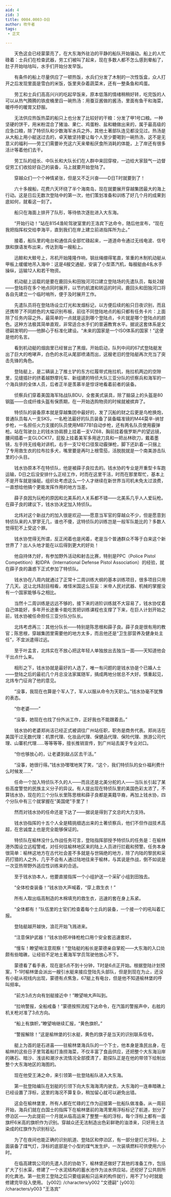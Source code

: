 ```yaml
---
aid: 4
zid: 3
title: 0004.0003-D日
author: 吹牛者
tags: 
 - 正文

---
```




　　天色这会已经蒙蒙亮了，在大东海外驻泊的平静的船队开始骚动。船上的人忙碌着：士兵们在检查武器，劳工们被叫了起来，现在多数人都不怎么感到晕船了，肚子开始咕咕叫，水手们开始分发早饭。

　　有条件的船上尽量供应了一顿热饭，水兵们分发了木制的一次性饭盒，众人打开之后发现里面是雪白的米饭，饭里夹杂着蔬菜末，还有一整条鱼和鸡蛋。

　　劳工和士兵们高高兴兴的吃起早饭来，原本低落的情绪稍稍好转，吃完饭的人可以从热气腾腾的铁皮桶里舀一碗热汤：用蚕豆酱做的酱汤，里面有鱼干和海菜，暖呼呼的暖胃又舒服。

　　无法供应热饭热菜的船只上也分发了比较好的干粮：分发了甲1号口粮。一种坚硬的饼干，用米粉混合了猪油、果仁、鸡蛋粉、盐和糖做出来的，属于最高级的应急口粮，除了特侦队和少数海军水兵之外，其他土著部队连见都没见过。热汤是从大船上用小艇送过去的，卓天敏坚持要让每个人至少要喝到一碗热汤，这不是无意义的福利——劳工们需要补充这六天来晕船厌食所消耗的体能，上了岸还有很多活计等着他们去干。

　　劳工队的组长、中队长和大队长们在人群中来回穿梭，一边给大家鼓气一边督促劳工们收拾好自己的装备，马上就要开始登陆了。

　　穿越众们一个个神情紧张，但是又不乏兴奋——D日T时就要到了！

　　六十多艘船，花费六天环绕了半个海南岛，现在就要展开穿越集团最大的海上行动。这是日后无数次登陆中的第一次，他们策划准备和训练了好几个月的成果到底如何，就看这一刻了。

　　船只在海面上排开了队形，等待依次逐批进入大东海。

　　“开始行动！”站在8154渔轮驾驶室里的王洛宾下达命令，随后他宣布，“现在我把指挥权交给李海平，直到我们在岸上建立前进指挥所为止。”

　　接着，船队里的电台和通信兵全部忙碌起来，一道道命令通过无线电波、信号旗和旗语发布出来，传达到每一艘船上。

　　迅鲸和大鲸号上，吊机开始隆隆作响，钢丝绳绷得笔直，笨重的木制机动艇从甲板上缓缓地吊入海中：这是4艘交通艇，安装了小型蒸汽机，每艘艇由4名水手操纵，运输12人和若干物资。

　　机动艇上运载的是要在鹿回头和田独河河口建立登陆场的先遣队员，每处2艘——登陆将在多个地点同时展开，以节约航渡和转运的时间，鹿回头和田独河口将各自先建立一个临时哨所，便于及时展开工作。

　　先遣队员将在登陆场设立灯光和发烟标记，以方便后续的船只日夜识别，而且还携带了不同颜色的大幅识别布板，前往不同登陆地点的船只都有任务卡片：上面除了任务内容之外，最简单的一点就是运到哪个登陆点，卡片就是哪个登陆点的颜色。这种方法极其简单直观，非常适合水手们的普遍教育水平。据说这套体系是文德嗣发明的——他醉心于标准化建设。“未来的国家是一个ISO体系的国家！”这便是他的名言。

　　看到机动艇的烟囱里已经冒出了黑烟，开始启动，队列中间的67式登陆艇发出了巨大的咆哮声，白色的水花从尾部喷涌而出，这艘老旧的登陆艇再次充当了突击先锋的角色。

　　登陆艇上，是二辆装上了推土铲的东方红履带式拖拉机，拖拉机两边的空隙里，见缝插针的挤着越野摩托车、新组建的特侦大队三亚分队的侦察兵和海军的一个海兵排的全体人员，后者正半是羡慕半是惊讶地看着前者的装备。

　　侦察兵们穿着美国海军陆战队BDU，全套美式装具，除了脑袋上的头盔是80钢盔——合成纤维头盔有保质期，在一开始选购物资的时候就被摈弃了。

　　特侦队的装备原本就是穿越集团中最好的，发了沉船的财之后更是鸟枪换炮，普通队员每人一支SKS，一名枪法最好的队员装备了装备瞄准镜的M44莫辛-纳甘步枪，一名担任火力支援的队员使用MB77B1自动步枪，还有两名队员使用霰弹枪。站在驾驶台上的钱水协肩膀上挂着一支VZ68，胸前挂着俄罗斯产的望远镜，腰间插着一支GLOCK17，屁股上挂着美军多用途刀具和一把丛林砍刀，戴着墨镜，左手持无线电对讲机，右手一支12号口径泵动霰弹枪，脚下还趴着一只捆上了专用救生衣的拉布拉多犬，嘴里要是再叼上根雪茄，活脱脱就是一个南美游击队里的小头目。

　　钱水协原本不在特侦队，他是被薛子良拉去的。钱水协的专业是开重型卡车跑运输，D日之后没安排什么正经工作，时而在这里干活，时而在那里帮忙，基本上不是开车就是操艇。组织处考虑这么一个人才继续在新世界当司机未免太过浪费，一直想给他搞个更能发挥作用的地方当差。

　　薛子良因为玩枪的原因和北美系的人关系都不错——北美系几乎人人爱玩枪。在薛子良的建议下，钱水协决定加入特侦队。

　　北炜对这个新战力的加入很是欢迎——愿意当军官的穿越众不少，但是愿意到特侦队来的人寥寥无几，谁也不傻，这特侦队的训练岂是一般军队能比的？多数人觉得犯不上受这个罪。

　　钱水协觉得无所谓，反正闲着也是闲着，老是当个普通群众不等于白来这个新世界了？出人头地才能在以后得到更大的好处！

　　他自持体力好，有参加野外活动和射击比赛，特别是PPC（Police Pistol Competition）和IDPA（International Defense Pistol Association）的经验，就在薛子良的蛊惑下正式参加了特侦队。

　　钱水协在八周内就通过了正常十二周训练大纲的基本训练项目，很多项目只用了几天。这让北炜刮目相看，难怪米国这么狂妄：米帝人民对武器、机械的掌握没有一个国家能够与之相比。

　　当然十二周训练是远远不够的，接下来的进阶训练就不大容易了，钱水协仗着自己体能好，多年开长途重卡能吃苦把训练课程也支撑了下来，在巨人计划开始之前，钱水协被任命担任三亚分队分队长。

　　北炜考虑再三：其他分队长——特别是陈思根和薛子良。薛子良是很有用的教官；陈思根，穿越集团里需要他的地方太多，而且他还是“卫生部营养及健身处主任”，不宜派遣得过远。

　　至于叶孟言，北炜实在不放心把这年轻人单独放出去独当一面——天知道他会干出点什么来。

　　相形之下，钱水协就是最好的人选了，唯一有问题的是钱水协是个已婚人士——登陆之后的最初几个月总没法家属随军，搞成两地分居总不大好。慎重起见，北炜专门征询了他的意见。

　　“没事，我现在也算是个军人了，军人以服从命令为天职么。”钱水协毫不犹豫的表态。

　　“你老婆——”

　　“没事，她现在也找了份外派工作，正好我也不能跟着去。”

　　钱水协的老婆郑尚洁已经正式被调往广州站任职，职务是商务代表。郑尚洁在美国干过无数代理：机票代理、化妆品代理、保健品代理、保险代理、旅游公司代理、山寨机代理……等等等等，擅长推销宣传，到广州站去属于专业对口。

　　“你也够放心的，让老婆到敌占区去干活。”

　　“没事，她很行得。”钱水协嘿嘿地笑了笑，“这个，我们特侦队的女仆福利费什么时候发……”

　　任命一个加入特侦队不久的人——而且还是北美分舵的人——当队长引起了某些高度警觉的民族主义分子的异议。有人提出现在特侦队里的美国色彩太浓了，不算钱水协，现在的三个分队长里陈思根和薛子良都是美籍华裔，再加上钱水协，四个分队中有三个就掌握在“美国佬”手里了！

　　然而对钱水协的任命还是下达了——据说是得到了文总的大力支持。

　　钱水协指挥的十五个人全是精挑细选出来的土著侦察兵，他们不但作战技术高超，在忠诚度上也是完全能够保证的。

　　特侦队在榆林没什么作战任务可言，登陆指挥部授予特侦队的任务是：在榆林港外围设立远程警戒，对任何往榆林地区来的陆上人员进行拦截和预警。任务本身很简单：榆林这地方在古代社会差不多就是与世隔绝的地方，除了内陆的黎民和采药打猎的人之外，几乎不会有人通过陆地往来于榆林，与其说是作战，倒不如说是一次亚热带野外适应性训练来的合适。

　　至于钱水协本人，他要直接指挥一个小组护送一个采矿小组到田独去。

　　“全体检查装备！”钱水协大声喊着，“穿上救生衣！”

　　所有人取出临高制造的木棉填充的救生衣，迅速的套在身上系紧。

　　“全体都有！”队伍里的士官们检查着每个士兵的装备，一个接一个的吼叫着汇报。

　　登陆艇越开越快，浪花开始飞溅进来。

　　“注意保护武器！”钱水协把冲锋枪枪口用个安全套迅速套好。

　　“慢车！瞭望哨注意观察！”登陆艇的船长是蒙德亲自掌舵——大东海的入口处颇有些暗礁，让经验不足地土著海军学员驾驶他放心不下。

　　蒙德看了看手表，现在是5点不到十分钟，T时是6点正开始。根据登陆计划预案，T-1时榆林堡会派出一艘引水艇来接应登陆先头部队，但是到现在为止，还没有小艇从视线内出现，蒙德有点焦急，67艇上有电台，但是他不知道榆林堡的呼叫频率。

　　“前方3点方向有划艇接近中！”瞭望哨大声叫到。

　　“拉响警报，全船戒备！”蒙德按照流程下达命令，在汽笛的警报声中，右舷的机关枪对准了3点方向。

　　“船上有旗帜，”瞭望哨继续汇报，“黄色旗帜。”

　　“警报解除！”这是榆林堡的引水艇，黄色的旗子是当天的识别联系信号。

　　艇上为首的是石进喜——驻榆林堡海兵队的一个下士，他本身是渔民出身，在榆林的这些日子里驾着船打渔捞海菜，不仅丰富了食品供应，还把整个大东海沿岸的礁石、暗沙、浅谈和潮汐水流情况全部摸清了，勘探队正是在他的带领下绘制出整个大东海地区的海图的。

　　现在他受王涛之命，来引领第一批登陆船队进入大东海。

　　第一批登陆编队在划艇的引领下向大东海海湾内驶去，大东海的一连串暗礁上已经设置了浮标，这里的海况不算复杂，稍加留心就可以避免出错。

　　这会在榆林堡里，所有人都在忙碌的工作为迎接第一批船队做准备。从一周前开始，海兵们就在白国士的指挥下在榆林堡前的海湾里用浮标标记了航道，划分了停泊区——为此提前一个月就从临高运来了整整一船的浮标，每个浮标上都有一面旗杆6米高的旗帜作为识别。穿越众还无法制造出色彩鲜艳的油漆来，只好用土法染成的红旗作为识别标记。

　　为了在夜间也能正确的识别航道、登陆区和停泊区，有一部分是灯光浮标，上面装备了煤气灯，浮标的底部是个小型的煤气发生炉，一次装填燃料可供使用六小时。

　　在临高建筑公司的先遣人员的协助下，榆林堡还做好了其他的准备工作，包括扩大了引水渠，修建了一个水泥结构的蓄水池作为淡水供应站，还挖好了公共厕所的化粪池。第一批劳工登陆之后只要组装船只运来的构件就行，用不了1小时就能修建完毕投入使用。
[y002]: /characters/y002 "文德嗣"
[y003]: /characters/y003 "王洛宾"


